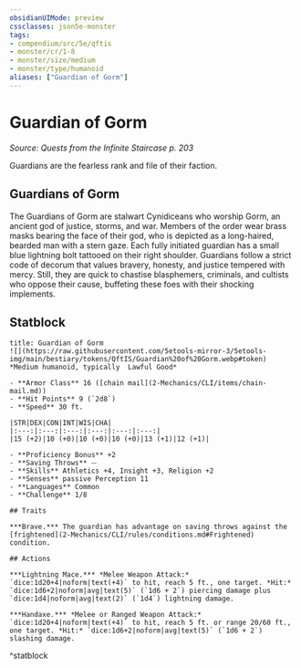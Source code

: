 ```yaml
---
obsidianUIMode: preview
cssclasses: json5e-monster
tags:
- compendium/src/5e/qftis
- monster/cr/1-8
- monster/size/medium
- monster/type/humanoid
aliases: ["Guardian of Gorm"]
---
```

# Guardian of Gorm
*Source: Quests from the Infinite Staircase p. 203*  

Guardians are the fearless rank and file of their faction.

## Guardians of Gorm

The Guardians of Gorm are stalwart Cynidiceans who worship Gorm, an ancient god of justice, storms, and war. Members of the order wear brass masks bearing the face of their god, who is depicted as a long-haired, bearded man with a stern gaze. Each fully initiated guardian has a small blue lightning bolt tattooed on their right shoulder. Guardians follow a strict code of decorum that values bravery, honesty, and justice tempered with mercy. Still, they are quick to chastise blasphemers, criminals, and cultists who oppose their cause, buffeting these foes with their shocking implements.

## Statblock

```ad-statblock
title: Guardian of Gorm
![](https://raw.githubusercontent.com/5etools-mirror-3/5etools-img/main/bestiary/tokens/QftIS/Guardian%20of%20Gorm.webp#token)
*Medium humanoid, typically  Lawful Good*

- **Armor Class** 16 ([chain mail](2-Mechanics/CLI/items/chain-mail.md))
- **Hit Points** 9 (`2d8`)
- **Speed** 30 ft.

|STR|DEX|CON|INT|WIS|CHA|
|:---:|:---:|:---:|:---:|:---:|:---:|
|15 (+2)|10 (+0)|10 (+0)|10 (+0)|13 (+1)|12 (+1)|

- **Proficiency Bonus** +2
- **Saving Throws** ⏤
- **Skills** Athletics +4, Insight +3, Religion +2
- **Senses** passive Perception 11
- **Languages** Common
- **Challenge** 1/8

## Traits

***Brave.*** The guardian has advantage on saving throws against the [frightened](2-Mechanics/CLI/rules/conditions.md#Frightened) condition.

## Actions

***Lightning Mace.*** *Melee Weapon Attack:* `dice:1d20+4|noform|text(+4)` to hit, reach 5 ft., one target. *Hit:* `dice:1d6+2|noform|avg|text(5)` (`1d6 + 2`) piercing damage plus `dice:1d4|noform|avg|text(2)` (`1d4`) lightning damage.

***Handaxe.*** *Melee or Ranged Weapon Attack:* `dice:1d20+4|noform|text(+4)` to hit, reach 5 ft. or range 20/60 ft., one target. *Hit:* `dice:1d6+2|noform|avg|text(5)` (`1d6 + 2`) slashing damage.
```
^statblock